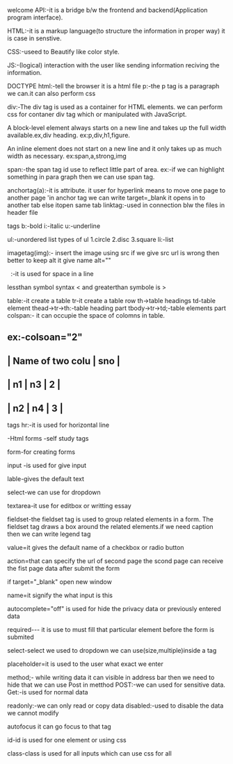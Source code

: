 welcome
API:-it is a bridge b/w the frontend and backend(Application program interface).

HTML:-it is a markup language(to structure the
information in proper way) it is case in senstive.

CSS:-useed to Beautify like color style.

JS:-(logical) interaction with the user like sending information reciving the information. 

DOCTYPE html:-tell the browser it is a html file
p:-the p tag is a paragraph we can.it can also perform css

div:-The div tag is used as a container for HTML elements. 
we can perform css for contaner div tag which or manipulated with JavaScript.

A block-level element always starts on a new line and takes up the full width available.ex,div heading.
ex:p,div,h1,figure.

An inline element does not start on a new line and it only takes up as much width as necessary.
ex:span,a,strong,img 


span:-the span tag id use to reflect little part of area.
ex:-if we can highlight something in para graph then we can use span tag.

anchortag(a):-it is attribute.
it user for hyperlink means to move one page to another page
'in anchor tag we can write target=_blank it opens in to another tab else itopen same tab
linktag:-used in connection blw the files in header file

tags
b:-bold
i:-italic
u:-underline

ul:-unordered list
 types of ul
 1.circle
 2.disc
 3.square
li:-list

imagetag(img):- insert the image using src if we give src url is wrong then better to keep alt it give name alt=""

&nbsp; :-it is used for space in a line

lessthan symbol syntax &lt; and greaterthan symbole is &gt;

table:-it create a table
tr-it create a table row
th->table headings
td-table element
thead->tr->th:-table heading part
tbody->tr->td;-table elements part
colspan:- it can occupie the space of colomns in table.

ex:-colsoan="2"
---------------------------
| Name of two colu |  sno |
---------------------------
|  n1   |  n3      |   2  |
---------------------------
|  n2   |  n4      |   3  |
---------------------------

tags
hr:-it is used for horizontal line



-Html forms
-self study tags

form-for creating forms

input -is used for give input

lable-gives the default text

select-we can use for dropdown

textarea-it use for editbox or writting essay

fieldset-the fieldset  tag is used to group related elements in a form.
The fieldset tag draws a box around the related elements.if we need caption then we can write legend tag




value=it gives the default name of a checkbox or radio button

action=that can specify the url of second page
the scond page can receive the fist page data after submit the form

if target="_blank" open new window

 
name=it signify the what input is this

autocomplete="off" is used for hide the privacy data or previously entered data

required--- it is use to must fill that particular element before the form is submited

select-select we used to dropdown we can use(size,multiple)inside a tag

placeholder=it is used to the user what exact we enter

method;-
while writing data it can visible in address bar then we need to hide that we can use Post in metthod
POST:-we can used for sensitive data.
Get:-is used for normal data

readonly:-we can only read or copy data
disabled:-used to disable the data we cannot modify

autofocus it can go focus to that tag


id-id is used for one element or using css

class-class is used for all inputs which can use css for all